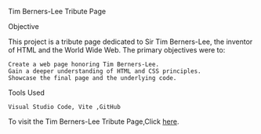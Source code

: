 Tim Berners-Lee Tribute Page


Objective

This project is a tribute page dedicated to Sir Tim Berners-Lee, the inventor of HTML and the World Wide Web. The primary objectives were to:

    Create a web page honoring Tim Berners-Lee.
    Gain a deeper understanding of HTML and CSS principles.
    Showcase the final page and the underlying code.

Tools Used

    Visual Studio Code, Vite ,GitHub

To visit the Tim Berners-Lee Tribute Page,Click [here](https://konstantiinov.github.io/tim-berners/).

